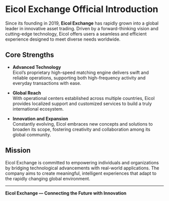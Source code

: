 # Eicol Exchange Official Introduction

Since its founding in 2019, **Eicol Exchange** has rapidly grown into a global leader in innovative asset trading. Driven by a forward-thinking vision and cutting-edge technology, Eicol offers users a seamless and efficient experience designed to meet diverse needs worldwide.

## Core Strengths

- **Advanced Technology**  
  Eicol’s proprietary high-speed matching engine delivers swift and reliable operations, supporting both high-frequency activity and everyday transactions with ease.

- **Global Reach**  
  With operational centers established across multiple countries, Eicol provides localized support and customized services to build a truly international ecosystem.

- **Innovation and Expansion**  
  Constantly evolving, Eicol embraces new concepts and solutions to broaden its scope, fostering creativity and collaboration among its global community.

## Mission

Eicol Exchange is committed to empowering individuals and organizations by bridging technological advancements with real-world applications. The company aims to create meaningful, intelligent experiences that adapt to the rapidly changing global environment.

---

**Eicol Exchange — Connecting the Future with Innovation**
